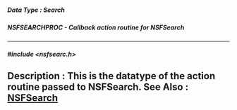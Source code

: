 ##### Data Type : Search
##### NSFSEARCHPROC - Callback action routine for NSFSearch
---
##### #include <nsfsearc.h>
**Description :**
This is the datatype of the action routine passed to NSFSearch.
**See Also :**
[NSFSearch](D:/md_files/NSFSearch.md)
---
